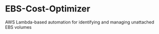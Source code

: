 # EBS-Cost-Optimizer
AWS Lambda-based automation for identifying and managing unattached EBS volumes
